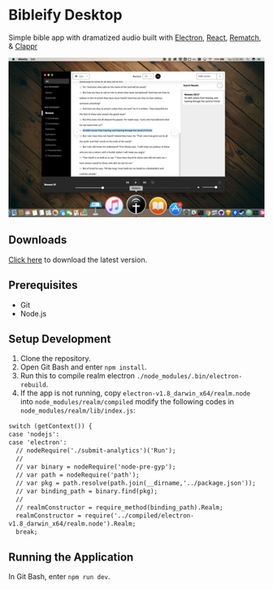 # Bibleify Desktop
Simple bible app with dramatized audio built with [Electron](https://electronjs.org/), [React](https://reactjs.org/), [Rematch](https://rematch.gitbooks.io/rematch/#getting-started), & [Clappr](https://github.com/clappr/clappr)

![bibleifyscreen](/images/bibleifyscreen.jpg)

## Downloads

[Click here](https://sonnylab.itch.io/bibleify) to download the latest version.

## Prerequisites

* Git
* Node.js

## Setup Development

1. Clone the repository.
2. Open Git Bash and enter `npm install`.
3. Run this to compile realm electron `./node_modules/.bin/electron-rebuild`.
4. If the app is not running, copy `electron-v1.8_darwin_x64/realm.node` into `node_modules/realm/compiled` modify the following codes in `node_modules/realm/lib/index.js`:
```
switch (getContext()) {
case 'nodejs':
case 'electron':
  // nodeRequire('./submit-analytics')('Run');
  //
  // var binary = nodeRequire('node-pre-gyp');
  // var path = nodeRequire('path');
  // var pkg = path.resolve(path.join(__dirname,'../package.json'));
  // var binding_path = binary.find(pkg);
  //
  // realmConstructor = require_method(binding_path).Realm;
  realmConstructor = require('../compiled/electron-v1.8_darwin_x64/realm.node').Realm;
  break;
```

## Running the Application

In Git Bash, enter `npm run dev`.
